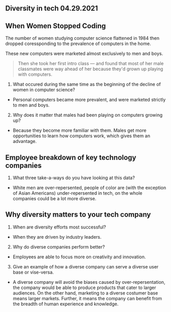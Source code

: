 ## Diversity in tech 04.29.2021

## When Women Stopped Coding

The number of women studying computer science flattened in 1984 then dropped coressponding to the prevalence of computers in the home.

These new computers were marketed almost exclusively to men and boys.

> Then she took her first intro class — and found that most of her male classmates were way ahead of her because they'd grown up playing with computers.

1. What occured during the same time as the beginning of the decline of women in computer science?

- Personal computers became more prevalent, and were marketed strictly to men and boys.

2. Why does it matter that males had been playing on computers growing up?

- Because they become more familiar with them. Males get more opportunities to learn how computers work, which gives them an advantage.

## Employee breakdown of key technology companies

1. What three take-a-ways do you have looking at this data?

- White men are over-repersented, people of color are (with the exception of Asian Americans) under-repersented in tech, on the whole companies could be a lot more diverse.

## Why diversity matters to your tech company

1. When are diversity efforts most successful?

- When they are driven by industry leaders.

2. Why do diverse companies perform better?

- Employees are able to focus more on creativity and innovation. 

3. Give an example of how a diverse company can serve a diverse user base or vise-versa.

- A diverse company will avoid the biases caused by over-repersentation, the company would be able to produce products that cater to larger audiences. On the other hand, marketing to a diverse costumer base means larger markets. Further, it means the company can benefit from the breadth of human experience and knowledge.
